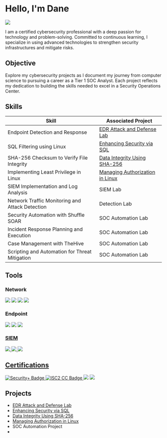 # Hello, I'm Dane
<a href="https://linkedin.com/in/dane-reilly"><img src="https://img.shields.io/badge/-LinkedIn-0072b1?&style=for-the-badge&logo=linkedin&logoColor=white" /></a>

I am a certified cybersecurity professional with a deep passion for technology and problem-solving. Committed to continuous learning, I specialize in using advanced technologies to strengthen security infrastructures and mitigate risks.

## Objective

Explore my cybersecurity projects as I document my journey from computer science to pursuing a career as a Tier 1 SOC Analyst. Each project reflects my dedication to building the skills needed to excel in a Security Operations Center.

## Skills

| Skill                                         | Associated Project         |
|-----------------------------------------------|----------------------------|
| Endpoint Detection and Response               | <a href="https://github.com/d4n392/EDR-Attack-and-Defense-Lab">EDR Attack and Defense Lab</a>| 
| SQL Filtering using Linux                     | <a href="https://github.com/d4n392/Enhancing-Security-via-SQL">Enhancing Security via SQL</a>|
| SHA-256 Checksum to Verify File Integrity     | <a href="https://github.com/d4n392/Data-Integrity-Using-SHA-256">Data Integrity Using SHA-256</a>|
| Implementing Least Privilege in Linux         | <a href="https://github.com/d4n392/Managing-Authorization-in-Linux">Managing Authorization in Linux</a>|
| SIEM Implementation and Log Analysis          | SIEM Lab|
| Network Traffic Monitoring and Attack Detection | Detection Lab|
| Security Automation with Shuffle SOAR         | SOC Automation Lab|
| Incident Response Planning and Execution      | SOC Automation Lab|
| Case Management with TheHive                  | SOC Automation Lab|
| Scripting and Automation for Threat Mitigation | SOC Automation Lab|

## Tools

### Network
<div>
    <img src="https://img.shields.io/badge/-Wireshark-1679A7?&style=for-the-badge&logo=Wireshark&logoColor=white" />
    <img src="https://img.shields.io/badge/-tcpdump-6B8E23?&style=for-the-badge&logo=tcpdump&logoColor=white" />
    <img src="https://img.shields.io/badge/-Suricata-EF3B2D?&style=for-the-badge&logo=Suricata&logoColor=white" />
    <img src="https://img.shields.io/badge/-Zeek-777BB4?&style=for-the-badge&logo=Zeek&logoColor=white" />
</div>

### Endpoint
<div>
    <img src="https://img.shields.io/badge/-Microsoft_Defender_for_Endpoint-00A4EF?&style=for-the-badge&logo=Microsoft&logoColor=white" />
    <img src="https://img.shields.io/badge/-Velociraptor-4B275F?&style=for-the-badge&logo=Velociraptor&logoColor=white" />
<a href="https://github.com/d4n392/EDR-Attack-and-Defense-Lab" target="_blank"> 
    <img src="https://img.shields.io/badge/-LimaCharlie-00A4EF?&style=for-the-badge&logo=LimaCharlie&logoColor=white" />
</div>
    
### SIEM
<div>
    <img src="https://img.shields.io/badge/-Microsoft_Sentinel-0078D4?&style=for-the-badge&logo=Microsoft&logoColor=white" />
    <img src="https://img.shields.io/badge/-Splunk-000000?&style=for-the-badge&logo=Splunk&logoColor=white" />
    <img src="https://img.shields.io/badge/-Elastic-005571?&style=for-the-badge&logo=Elastic&logoColor=white" />
</div>

## Certifications
<div>
<a href="https://www.credly.com/earner/earned/badge/55217136-cfed-42f7-bb11-229679bb8b5d" target="_blank">
    <img src="https://img.shields.io/badge/-Security%2B-FF0000?&style=for-the-badge&logo=CompTIA&logoColor=white" alt="Security+ Badge" />
</a>
<a href="https://www.credly.com/earner/earned/badge/65dbf142-f8a8-4a8d-b46f-cdaa624b38a5" target="_blank">
    <img src="https://img.shields.io/badge/-ISC2%20CC-00AC18?&style=for-the-badge&logo=ISC2&logoColor=white" alt="ISC2 CC Badge" />
</a>
<img src="https://img.shields.io/badge/-Amazon%20AWS-FF9900?&style=for-the-badge&logo=Amazon%20AWS&logoColor=white" />
<img src="https://img.shields.io/badge/-Google%20Cybersecurity-4285F4?&style=for-the-badge&logo=Google&logoColor=white" /> 


</div>

## Projects
- <a href="https://github.com/d4n392/EDR-Attack-and-Defense-Lab">EDR Attack and Defense Lab</a>
- <a href="https://github.com/d4n392/Enhancing-Security-via-SQL">Enhancing Security via SQL</a>
- <a href="https://github.com/d4n392/Data-Integrity-Using-SHA-256">Data Integrity Using SHA-256</a>
- <a href="https://github.com/d4n392/Managing-Authorization-in-Linux">Managing Authorization in Linux</a>
- SOC Automation Project
- 

